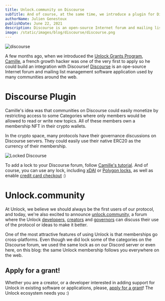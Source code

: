 ```yaml
---
title: Unlock.community on Discourse
subTitle: And of course, at the same time, we introduce a plugin for Discourse!
authorName: Julien Genestoux
publishDate: June 22, 2021
description: Discourse is an open-source Internet forum and mailing list management software application used by many communities around the web. You can now easily add locks to your Discourse forum!
image: /static/images/blog/discourse/discourse.png
---
```


![discourse](/static/images/blog/discourse/discourse.png)

A few months ago, when we introduced the [Unlock Grants Program](/blog/token-grant-program), [Camille](https://twitter.com/CamilleBesse), a french growth hacker was one of the very first to apply so he could build an integration with Discourse! [Discourse](https://www.discourse.org/) is an ope-source Internet forum and mailing list management software application used by many communities around the web.

# Discourse Plugin

Camille's idea was that communities on Discourse could easily monetize by restricting access to some Categories where only members would be allowed to read or write new topics. All of these members own a membership NFT in their crypto wallets.

In the crypto space, many protocols have their governance discussions on Discourse servers. They could easily use their native ERC20 as the currency of their membership.

![Locked Discourse](https://unlock.community/uploads/default/original/1X/e24cfe0d6ef6129dc143c74402806645acc07fa8.gif)

To add a lock to your Discourse forum, follow [Camille's tutorial](https://unlock.community/t/unlock-discourse-plugin/64). And of course, you can use any lock, including [xDAI](/blog/xdai) or [Polygon locks](/blog/unlock-on-polygon), as well as enable [credit card checkout](/blog/credit-card-nft) :)


# Unlock.community

At Unlock, we believe we should always be the first users of our protocol, and today, we're also excited to announce [unlock.community](https://unlock.community/), a forum where the Unlock [developers](https://unlock.community/c/dev/6), [creators](https://unlock.community/c/creators/12) and [governors](https://unlock.community/c/governance/5) can discuss their use of the protocol or ideas to make it better.

One of the most attractive features of using Unlock is that memberships go cross-platforms. Even though we did lock some of the categories on the Discourse forum, we used the same lock as on our Discord server or even here, on this blog: the same Unlock membership follows you everywhere on the web.


## Apply for a grant!

Whether you are a creator, or a developer interested in adding support for Unlock in existing software or applications, please, [apply for a grant](https://share.hsforms.com/1gAdLgNOESNCWJ9bJxCUAMwbvg22)! The Unlock ecosystem needs you :)


